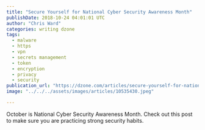 ```yaml
---
title: "Secure Yourself for National Cyber Security Awareness Month"
publishDate: 2018-10-24 04:01:01 UTC
author: "Chris Ward"
categories: writing dzone
tags:
  - malware
  - https
  - vpn
  - secrets management
  - token
  - encryption
  - privacy
  - security
publication_url: "https://dzone.com/articles/secure-yourself-for-national-cyber-security-awaren"
image: "../../../assets/images/articles/10535430.jpeg"

---
```

October is National Cyber Security Awareness Month. Check out this post to make sure you are practicing strong security habits.

